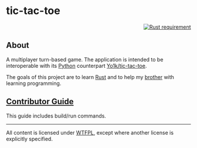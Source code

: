 # tic-tac-toe

<p align="right">
  <a href="https://doc.rust-lang.org/1.63.0/">
    <img src="https://img.shields.io/badge/Rust-1.63.0, edition 2021-f74c00.svg?labelColor=black"
        alt="Rust requirement">
  </a>
</p>

## About

A multiplayer turn-based game. The application is intended to be interoperable with its
[Python](https://www.python.org/) counterpart
[Yo1k/tic-tac-toe](https://github.com/Yo1k/tic-tac-toe).

The goals of this project are to learn [Rust](https://www.rust-lang.org/)
and to help my [brother](https://github.com/Yo1k) with learning programming.

## [Contributor Guide](https://github.com/stIncMale/tic-tac-toe/blob/master/contributing.md)

This guide includes build/run commands.

---

All content is licensed under [WTFPL](http://www.wtfpl.net/),
except where another license is explicitly specified.
